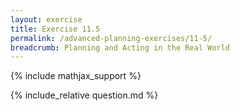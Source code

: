 ```yaml
---
layout: exercise
title: Exercise 11.5
permalink: /advanced-planning-exercises/11-5/
breadcrumb: Planning and Acting in the Real World
---
```


{% include mathjax_support %}

<div><i class="arrow-up loader" data-chapter="advanced-planning-exercises" data-exercise="ex_5" data-rating="0"></i></div>
{% include_relative question.md %}
